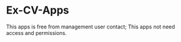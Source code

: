 # Ex-CV-Apps

This apps is free from management user contact;  This apps not need access and permissions.
